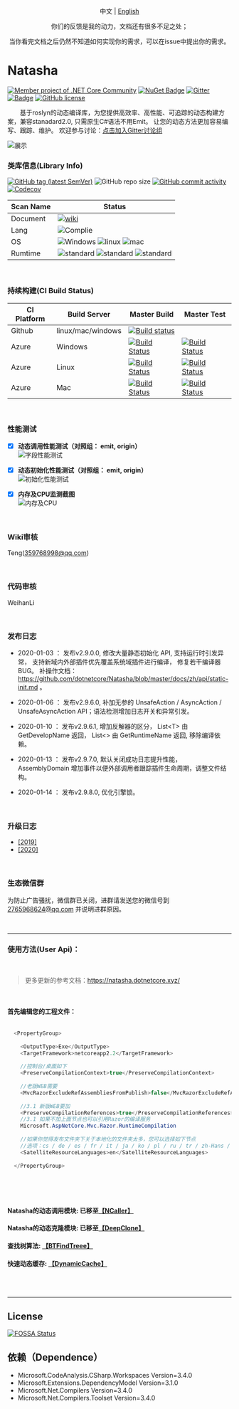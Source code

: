 <p align="center">
  <span>中文</span> |  
  <a href="https://github.com/dotnetcore/natasha/tree/master/lang/english">English</a>
</p>
<p align="center"> <span>你们的反馈是我的动力，文档还有很多不足之处；</span> </p>
<p align="center"> <span> 当你看完文档之后仍然不知道如何实现你的需求，可以在issue中提出你的需求。</span> </p>

# Natasha 

[![Member project of .NET Core Community](https://img.shields.io/badge/member%20project%20of-NCC-9e20c9.svg)](https://github.com/dotnetcore)
[![NuGet Badge](https://buildstats.info/nuget/DotNetCore.Natasha?includePreReleases=true)](https://www.nuget.org/packages/DotNetCore.Natasha)
[![Gitter](https://badges.gitter.im/dotnetcore/natasha.svg)](https://gitter.im/dotnetcore/Natasha?utm_source=badge&utm_medium=badge&utm_campaign=pr-badge)
[![Badge](https://img.shields.io/badge/link-996.icu-red.svg)](https://996.icu/#/zh_CN)
[![GitHub license](https://img.shields.io/github/license/dotnetcore/natasha.svg)](https://github.com/dotnetcore/Natasha/blob/master/LICENSE)

&ensp;&ensp;&ensp;&ensp;基于roslyn的动态编译库，为您提供高效率、高性能、可追踪的动态构建方案，兼容stanadard2.0, 只需原生C#语法不用Emit。
让您的动态方法更加容易编写、跟踪、维护。  欢迎参与讨论：[点击加入Gitter讨论组](https://gitter.im/dotnetcore/Natasha)


 ![展示](https://github.com/dotnetcore/Natasha/blob/master/Image/Natasha.gif)
<br/>

### 类库信息(Library Info)  

[![GitHub tag (latest SemVer)](https://img.shields.io/github/tag/dotnetcore/natasha.svg)](https://github.com/dotnetcore/Natasha/releases) ![GitHub repo size](https://img.shields.io/github/repo-size/dotnetcore/Natasha.svg) [![GitHub commit activity](https://img.shields.io/github/commit-activity/m/dotnetcore/natasha.svg)](https://github.com/dotnetcore/Natasha/commits/master) [![Codecov](https://img.shields.io/codecov/c/github/dotnetcore/natasha.svg)](https://codecov.io/gh/dotnetcore/Natasha)  

| Scan Name | Status |
|--------- |------------- |
| Document | [![wiki](https://img.shields.io/badge/wiki-ch-blue.svg)](https://github.com/dotnetcore/Natasha/wiki) |
| Lang | ![Complie](https://img.shields.io/badge/script-csharp-green.svg)|
| OS | ![Windows](https://img.shields.io/badge/os-windows-black.svg) ![linux](https://img.shields.io/badge/os-linux-black.svg) ![mac](https://img.shields.io/badge/os-mac-black.svg)|
| Rumtime | ![standard](https://img.shields.io/badge/platform-standard2.0-blue.svg) ![standard](https://img.shields.io/badge/platform-netcore3.0-blue.svg) ![standard](https://img.shields.io/badge/platform-netcore3.1-blue.svg)| 

<br/>  

### 持续构建(CI Build Status)  

| CI Platform | Build Server | Master Build  | Master Test |
|--------- |------------- |---------| --------|
| Github | linux/mac/windows | [![Build status](https://img.shields.io/github/workflow/status/dotnetcore/Natasha/.NET%20Core/master)](https://github.com/dotnetcore/Natasha/actions) ||
| Azure |  Windows |[![Build Status](https://dev.azure.com/NightMoonStudio/Natasha/_apis/build/status/dotnetcore.Natasha?branchName=master&jobName=Windows)](https://dev.azure.com/NightMoonStudio/Natasha/_build/latest?definitionId=3&branchName=master)|[![Build Status](https://img.shields.io/azure-devops/tests/NightMoonStudio/Natasha/3/master.svg)](https://dev.azure.com/NightMoonStudio/Natasha/_build/latest?definitionId=3&branchName=master) |
| Azure |  Linux |[![Build Status](https://dev.azure.com/NightMoonStudio/Natasha/_apis/build/status/dotnetcore.Natasha?branchName=master&jobName=Linux)](https://dev.azure.com/NightMoonStudio/Natasha/_build/latest?definitionId=3&branchName=master)|[![Build Status](https://img.shields.io/azure-devops/tests/NightMoonStudio/Natasha/3/master.svg)](https://dev.azure.com/NightMoonStudio/Natasha/_build/latest?definitionId=3&branchName=master) | 
| Azure |  Mac |[![Build Status](https://dev.azure.com/NightMoonStudio/Natasha/_apis/build/status/dotnetcore.Natasha?branchName=master&jobName=macOS)](https://dev.azure.com/NightMoonStudio/Natasha/_build/latest?definitionId=3&branchName=master)|[![Build Status](https://img.shields.io/azure-devops/tests/NightMoonStudio/Natasha/3/master.svg)](https://dev.azure.com/NightMoonStudio/Natasha/_build/latest?definitionId=3&branchName=master) | 


 
<br/>  

### 性能测试
      
   - [x]  **动态调用性能测试（对照组： emit, origin）**  
     ![字段性能测试](https://github.com/dotnetcore/Natasha/blob/master/Image/Natasha%E6%80%A7%E8%83%BD%E6%B5%8B%E8%AF%951.png)
   - [x]  **动态初始化性能测试（对照组： emit, origin）**  
     ![初始化性能测试](https://github.com/dotnetcore/Natasha/blob/master/Image/Natasha%E6%80%A7%E8%83%BD%E6%B5%8B%E8%AF%952.png)
   - [x]  **内存及CPU监测截图**  
     ![内存及CPU](https://github.com/dotnetcore/Natasha/blob/master/Image/%E8%B5%84%E6%BA%90%E7%9B%91%E6%B5%8B.png) 
     

<br/>    

### Wiki审核

Teng(359768998@qq.com)

<br/>    

### 代码审核

WeihanLi

<br/>    

### 发布日志  
  
  - 2020-01-03 ： 发布v2.9.0.0, 修改大量静态初始化 API, 支持运行时引发异常， 支持新域内外部插件优先覆盖系统域插件进行编译， 修复若干编译器 BUG。 补操作文档：https://github.com/dotnetcore/Natasha/blob/master/docs/zh/api/static-init.md 。
  
  - 2020-01-06 ： 发布v2.9.6.0, 补加无参的 UnsafeAction / AsyncAction / UnsafeAsyncAction API；语法检测增加日志开关和异常引发。
  
  - 2020-01-10 ： 发布v2.9.6.1, 增加反解器的区分， List\<T\> 由 GetDevelopName 返回， List<> 由 GetRuntimeName 返回, 移除编译依赖。
    
  - 2020-01-13 ： 发布v2.9.7.0, 默认关闭成功日志提升性能，AssemblyDomain 增加事件以便外部调用者跟踪插件生命周期，调整文件结构。
  
  - 2020-01-14 ： 发布v2.9.8.0, 优化引擎锁。
 <br/>  
 
 
 ### 升级日志
 
 - [[2019]](https://github.com/dotnetcore/Natasha/blob/master/docs/zh/update/2019.md)
 - [[2020]](https://github.com/dotnetcore/Natasha/blob/master/docs/zh/update/2020.md)
 <br/>  
 
 

 ### 生态微信群  
 
为防止广告骚扰，微信群已关闭，进群请发送您的微信号到 2765968624@qq.com 并说明进群原因。
 
 
  <br/>  
 
---------------------  


### 使用方法(User Api)：  

 <br/>  

 > 更多更新的参考文档：https://natasha.dotnetcore.xyz/  

<br/>    

 
#### 首先编辑您的工程文件：

```C#

  <PropertyGroup>
  
    <OutputType>Exe</OutputType>
    <TargetFramework>netcoreapp2.2</TargetFramework>
    
    //控制台/桌面如下
    <PreserveCompilationContext>true</PreserveCompilationContext>
    
    //老版WEB需要
    <MvcRazorExcludeRefAssembliesFromPublish>false</MvcRazorExcludeRefAssembliesFromPublish>
    
    //3.1 新版WEB要加
    <PreserveCompilationReferences>true</PreserveCompilationReferences>
    //3.1 如果不加上面节点也可以引用Razor的编译服务
    Microsoft.AspNetCore.Mvc.Razor.RuntimeCompilation
    
    //如果你觉得发布文件夹下关于本地化的文件夹太多，您可以选择如下节点
    //选项：cs / de / es / fr / it / ja / ko / pl / ru / tr / zh-Hans / zh-Hant
    <SatelliteResourceLanguages>en</SatelliteResourceLanguages>
    
  </PropertyGroup>
 
```  

<br/>
<br/>  

  #### Natasha的动态调用模块:  已移至[【NCaller】](https://github.com/night-moon-studio/NCaller)
  #### Natasha的动态克隆模块:  已移至[【DeepClone】](https://github.com/night-moon-studio/DeepClone)  
  #### 查找树算法:  [【BTFindTreee】](https://github.com/dotnet-lab/BTFindTreee)  
  #### 快速动态缓存:  [【DynamicCache】](https://github.com/night-moon-studio/DynamicCache)  
  
<br/>
<br/>    


---------------------  


## License
[![FOSSA Status](https://app.fossa.io/api/projects/git%2Bgithub.com%2Fdotnetcore%2FNatasha.svg?type=large)](https://app.fossa.io/projects/git%2Bgithub.com%2Fdotnetcore%2FNatasha?ref=badge_large)          
      
## 依赖（Dependence）

 - Microsoft.CodeAnalysis.CSharp.Workspaces Version=3.4.0
 - Microsoft.Extensions.DependencyModel Version=3.1.0
 - Microsoft.Net.Compilers Version=3.4.0
 - Microsoft.Net.Compilers.Toolset Version=3.4.0
     
